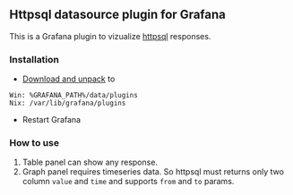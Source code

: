 ## Httpsql datasource plugin for Grafana
This is a Grafana plugin to vizualize [httpsql](https://github.com/little-brother/httpsql) responses.

### Installation 
* [Download and unpack](https://github.com/little-brother/httpsql-grafana-datasource/archive/master.zip) to 
```
Win: %GRAFANA_PATH%/data/plugins
Nix: /var/lib/grafana/plugins
```
* Restart Grafana

### How to use
1. Table panel can show any response.
2. Graph panel requires timeseries data. So httpsql must returns only two column `value` and `time` and supports `from` and `to` params.

 

